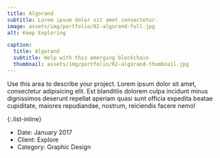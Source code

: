 ```yaml
---
title: Algorand
subtitle: Lorem ipsum dolor sit amet consectetur.
image: assets/img/portfolio/02-algorand-full.jpg
alt: Keep Exploring

caption:
  title: Algorand
  subtitle: Help with this emerging blockchain
  thumbnail: assets/img/portfolio/02-algorand-thumbnail.jpg
---
```

Use this area to describe your project. Lorem ipsum dolor sit amet, consectetur adipisicing elit. Est blanditiis dolorem culpa incidunt minus dignissimos deserunt repellat aperiam quasi sunt officia expedita beatae cupiditate, maiores repudiandae, nostrum, reiciendis facere nemo!

{:.list-inline}
- Date: January 2017
- Client: Explore
- Category: Graphic Design

